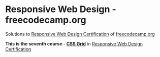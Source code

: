 # Responsive Web Design - freecodecamp.org

Solutions to [Responsive Web Design Certification](https://www.freecodecamp.org/learn/responsive-web-design/ "Responsive Web Design Certification") of [freecodecamp.org](https://www.freecodecamp.org "Learn to code — for free.")

<strong>This is the seventh course - [CSS Grid](https://www.freecodecamp.org/learn/responsive-web-design/#css-grid "CSS Grid")</strong> in [Responsive Web Design Certification](https://www.freecodecamp.org/learn/responsive-web-design/ "Responsive Web Design Certification")
